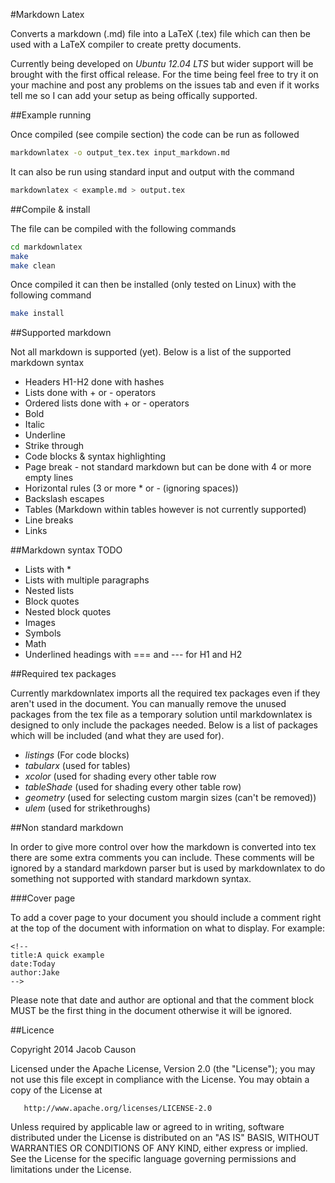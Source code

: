 #Markdown Latex

Converts a markdown (.md) file into a LaTeX (.tex) file which can then be used with a LaTeX compiler to create pretty documents.  

Currently being developed on *Ubuntu 12.04 LTS* but wider support will be brought with the first offical release. For the time being feel free to try it on your machine and post any problems on the issues tab and even if it works tell me so I can add your setup as being offically supported.  

##Example running

Once compiled (see compile section) the code can be run as followed

```bash
markdownlatex -o output_tex.tex input_markdown.md
```

It can also be run using standard input and output with the command

```bash
markdownlatex < example.md > output.tex
```

##Compile & install

The file can be compiled with the following commands

```bash
cd markdownlatex
make
make clean
```

Once compiled it can then be installed (only tested on Linux) with the following command

```bash
make install
```

##Supported markdown

Not all markdown is supported (yet). Below is a list of the supported markdown syntax

+ Headers H1-H2 done with hashes
+ Lists done with + or - operators
+ Ordered lists done with + or - operators
+ Bold
+ Italic
+ Underline
+ Strike through
+ Code blocks & syntax highlighting
+ Page break - not standard markdown but can be done with 4 or more empty lines
+ Horizontal rules (3 or more \* or \- (ignoring spaces))
+ Backslash escapes
+ Tables (Markdown within tables however is not currently supported)
+ Line breaks
+ Links

##Markdown syntax TODO
+ Lists with \*
+ Lists with multiple paragraphs
+ Nested lists
+ Block quotes
+ Nested block quotes
+ Images
+ Symbols
+ Math
+ Underlined headings with === and --- for H1 and H2

##Required tex packages

Currently markdownlatex imports all the required tex packages even if they aren't used in the document. You can manually remove the unused packages from the tex file as a temporary solution until markdownlatex is designed to only include the packages needed. Below is a list of packages which will be included (and what they are used for).

+ *listings* (For code blocks)
+ *tabularx* (used for tables)
+ *xcolor* (used for shading every other table row
+ *tableShade* (used for shading every other table row)
+ *geometry* (used for selecting custom margin sizes (can't be removed))
+ *ulem* (used for strikethroughs)

##Non standard markdown

In order to give more control over how the markdown is converted into tex there are some extra comments you can include. These comments will be ignored by a standard markdown parser but is used by markdownlatex to do something not supported with standard markdown syntax.

###Cover page

To add a cover page to your document you should include a comment right at the top of the document with information on what to display. For example:

```
<!--
title:A quick example
date:Today
author:Jake
-->
```

Please note that date and author are optional and that the comment block MUST be the first thing in the document otherwise it will be ignored.

##Licence

   Copyright 2014 Jacob Causon

   Licensed under the Apache License, Version 2.0 (the "License");
   you may not use this file except in compliance with the License.
   You may obtain a copy of the License at

       http://www.apache.org/licenses/LICENSE-2.0

   Unless required by applicable law or agreed to in writing, software
   distributed under the License is distributed on an "AS IS" BASIS,
   WITHOUT WARRANTIES OR CONDITIONS OF ANY KIND, either express or implied.
   See the License for the specific language governing permissions and
   limitations under the License.


